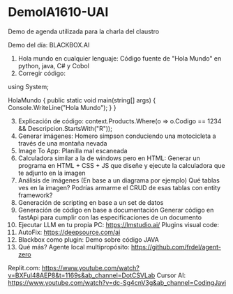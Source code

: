 # DemoIA1610-UAI
Demo de agenda utilizada para la charla del claustro

Demo del día: BLACKBOX.AI

1) Hola mundo en cualquier lenguaje: Código fuente de "Hola Mundo" en python, java, C# y Cobol
2) Corregir código: 

using System;

HolaMundo {
    public static void main(string[] args) {
        Console.WriteLine("Hola Mundo");
    }
}

3) Explicación de código: context.Products.Where(o => o.Codigo == 1234 && Descripcion.StartsWith("R"));
4) Generar imágenes: Homero simpson conduciendo una motocicleta a través de una montaña nevada 
5) Image To App: Planilla mal escaneada
6) Calculadora similar a la de windows pero en HTML: 
Generar un programa en HTML + CSS + JS que diseñe y ejecute la calculadora que te adjunto en la imagen
7) Análisis de imágenes (En base a un diagrama por ejemplo) 
Qué tablas ves en la imagen?
Podrías armarme el CRUD de esas tablas con entity framework?
8) Generación de scripting en base a un set de datos
9) Generación de código en base a documentación
Generar código en fastApi para cumplir con las especificaciones de un documento
8) Ejecutar LLM en tu propia PC: https://lmstudio.ai/
Plugins visual code:
9) AutoFix: https://deepsource.com/ai
10) Blackbox como plugin: Demo sobre código JAVA
10) Qué más?
Agente local multipropósito:
https://github.com/frdel/agent-zero

Replit.com: 
https://www.youtube.com/watch?v=BXFuI48AEP8&t=1169s&ab_channel=DotCSVLab
Cursor AI:
https://www.youtube.com/watch?v=dc-Sg4cnV3g&ab_channel=CodingJavi

